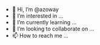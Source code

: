 - 👋 Hi, I’m @azoway
- 👀 I’m interested in ...
- 🌱 I’m currently learning ...
- 💞️ I’m looking to collaborate on ...
- 📫 How to reach me ...

<!---
azoway/azoway is a ✨ special ✨ repository because its `README.md` (this file) appears on your GitHub profile.
You can click the Preview link to take a look at your changes.
--->
